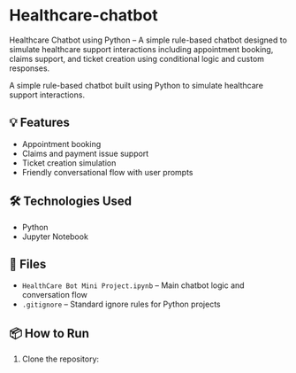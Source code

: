 # Healthcare-chatbot
Healthcare Chatbot using Python – A simple rule-based chatbot designed to simulate healthcare support interactions including appointment booking, claims support, and ticket creation using conditional logic and custom responses.

A simple rule-based chatbot built using Python to simulate healthcare support interactions.

## 💡 Features
- Appointment booking
- Claims and payment issue support
- Ticket creation simulation
- Friendly conversational flow with user prompts

## 🛠 Technologies Used
- Python
- Jupyter Notebook

## 📂 Files
- `HealthCare Bot Mini Project.ipynb` – Main chatbot logic and conversation flow
- `.gitignore` – Standard ignore rules for Python projects

## 📦 How to Run
1. Clone the repository:
